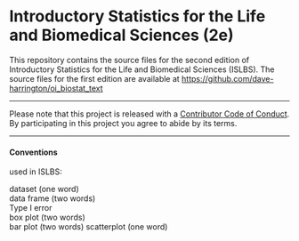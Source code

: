 # Introductory Statistics for the Life and Biomedical Sciences (2e)

This repository contains the source files for the second edition of Introductory Statistics for the Life and Biomedical Sciences (ISLBS).  The source files for the first edition are  available at https://github.com/dave-harrington/oi_biostat_text



------------------------------------------------------------------------

Please note that this project is released with a [Contributor Code of Conduct](https://www.contributor-covenant.org/version/2/0/code_of_conduct/).
By participating in this project you agree to abide by its terms.

------------------------------------------------------------------------

#### Conventions 
used in ISLBS:

dataset (one word)  
data frame (two words)  
Type I error  
box plot (two words)  
bar plot (two words)
scatterplot (one word)

